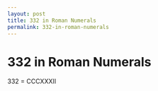 ```yaml
---
layout: post
title: 332 in Roman Numerals
permalink: 332-in-roman-numerals
---
```


# 332 in Roman Numerals

332 = CCCXXXII
